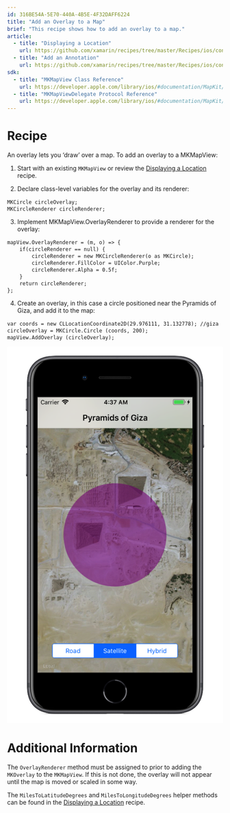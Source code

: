 ```yaml
---
id: 316BE54A-5E70-440A-4B5E-4F32DAFF6224
title: "Add an Overlay to a Map"
brief: "This recipe shows how to add an overlay to a map."
article:
  - title: "Displaying a Location" 
    url: https://github.com/xamarin/recipes/tree/master/Recipes/ios/content_controls/map_view/display_device_location
  - title: "Add an Annotation" 
    url: https://github.com/xamarin/recipes/tree/master/Recipes/ios/content_controls/map_view/add_an_annotation_to_a_map
sdk:
  - title: "MKMapView Class Reference" 
    url: https://developer.apple.com/library/ios/#documentation/MapKit/Reference/MKMapView_Class/MKMapView/MKMapView.html
  - title: "MKMapViewDelegate Protocol Reference" 
    url: https://developer.apple.com/library/ios/#documentation/MapKit/Reference/MKMapViewDelegate_Protocol/MKMapViewDelegate/MKMapViewDelegate.html
---
```


<a name="Recipe" class="injected"></a>


# Recipe

An overlay lets you ‘draw’ over a map. To add an overlay to a
MKMapView:

1. Start with an existing `MKMapView` or review the  [Displaying a Location](/Recipes/ios/content_controls/map_view/display_device_location) recipe. </li>

<ol start="2">
	<li>Declare class-level variables for the overlay and its renderer:</li>
</ol>

```
MKCircle circleOverlay;
MKCircleRenderer circleRenderer;
```

<ol start="3">
	<li>Implement MKMapView.OverlayRenderer to provide a renderer for the overlay: </li>
</ol>

```
mapView.OverlayRenderer = (m, o) => {
    if(circleRenderer == null) {
        circleRenderer = new MKCircleRenderer(o as MKCircle);
        circleRenderer.FillColor = UIColor.Purple;
        circleRenderer.Alpha = 0.5f;
    }
    return circleRenderer;
};
```

<ol start="4">
	<li>Create an overlay, in this case a circle positioned near the Pyramids of Giza, and add it to the map: </li>
</ol>

```
var coords = new CLLocationCoordinate2D(29.976111, 31.132778); //giza
circleOverlay = MKCircle.Circle (coords, 200);
mapView.AddOverlay (circleOverlay);
```

 ![](Images/MapOverlay.png)

 <a name="Additional_Information" class="injected"></a>


# Additional Information

The `OverlayRenderer` method must be assigned to prior to adding the `MKOverlay` to the `MKMapView`. If this is not done, the overlay will not appear until the map is moved or scaled in some way.

The `MilesToLatitudeDegrees` and `MilesToLongitudeDegrees` helper methods can be
found in the [Displaying a Location](/Recipes/ios/content_controls/map_view/display_device_location) recipe.

